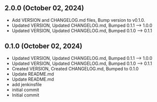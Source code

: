 ## 2.0.0 (October 02, 2024)
  - Add VERSION and CHANGELOG.md files, Bump version to v0.1.0.
  - Updated VERSION, Updated CHANGELOG.md, Bumped 0.1.1 –> 1.0.0
  - Updated VERSION, Updated CHANGELOG.md, Bumped 0.1.0 –> 0.1.1

## 0.1.0 (October 02, 2024)
  - Updated VERSION, Updated CHANGELOG.md, Bumped 0.1.1 –> 1.0.0
  - Updated VERSION, Updated CHANGELOG.md, Bumped 0.1.0 –> 0.1.1
  - Created VERSION, Created CHANGELOG.md, Bumped to 0.1.0
  - Update README.md
  - Update README.md
  - add jenkinsfile
  - initial commit
  - Initial commit

